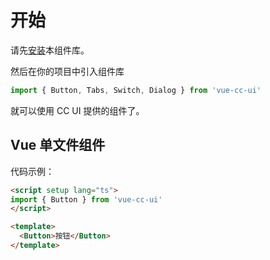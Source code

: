 # 开始
请先[安装](/doc/install)本组件库。 

然后在你的项目中引入组件库

```ts
import { Button, Tabs, Switch, Dialog } from 'vue-cc-ui'
```

就可以使用 CC UI 提供的组件了。

  
## Vue 单文件组件

代码示例：

```html
<script setup lang="ts">
import { Button } from 'vue-cc-ui'
</script>

<template>
  <Button>按钮</Button>
</template>
```